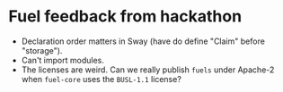 # Fuel feedback from hackathon

- Declaration order matters in Sway (have do define "Claim" before "storage").
- Can't import modules.
- The licenses are weird. Can we really publish `fuels` under Apache-2 when `fuel-core` uses the `BUSL-1.1` license?
